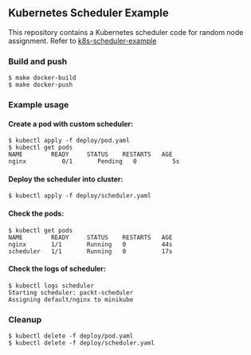 ## Kubernetes Scheduler Example

This repository contains a Kubernetes scheduler code for random node assignment. Refer to [k8s-scheduler-example](https://github.com/onuryilmaz/k8s-scheduler-example)

### Build and push
```
$ make docker-build
$ make docker-push
```


### Example usage


#### Create a pod with custom scheduler:
```
$ kubectl apply -f deploy/pod.yaml
$ kubectl get pods
NAME  		READY     STATUS    RESTARTS   AGE
nginx          0/1       Pending   0          5s
```

#### Deploy the scheduler into cluster:
```
$ kubectl apply -f deploy/scheduler.yaml
```

#### Check the pods:
```
$ kubectl get pods
NAME        READY     STATUS    RESTARTS   AGE
nginx       1/1       Running   0          44s
scheduler   1/1       Running   0          17s
```

#### Check the logs of scheduler:
```
$ kubectl logs scheduler
Starting scheduler: packt-scheduler
Assigning default/nginx to minikube 
```

### Cleanup
```
$ kubectl delete -f deploy/pod.yaml
$ kubectl delete -f deploy/scheduler.yaml
```
